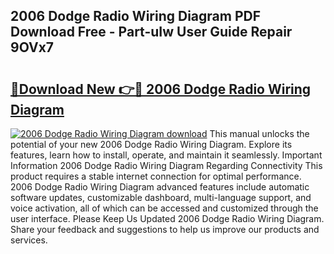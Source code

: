 ## 2006 Dodge Radio Wiring Diagram PDF Download Free - Part-uIw User Guide Repair 9OVx7

# <h2><a href="http://dfq202.blite.top/?on=2006+Dodge+Radio+Wiring+Diagram">🔗Download New 👉🔴 2006 Dodge Radio Wiring Diagram</a></h2>

[![2006 Dodge Radio Wiring Diagram download](https://i.imgur.com/lujVjoI.png)](http://dfq202.blite.top/?on=2006+Dodge+Radio+Wiring+Diagram)
This manual unlocks the potential of your new 2006 Dodge Radio Wiring Diagram. Explore its features, learn how to install, operate, and maintain it seamlessly. Important Information 2006 Dodge Radio Wiring Diagram Regarding Connectivity This product requires a stable internet connection for optimal performance. 2006 Dodge Radio Wiring Diagram advanced features include automatic software updates, customizable dashboard, multi-language support, and voice activation, all of which can be accessed and customized through the user interface. Please Keep Us Updated 2006 Dodge Radio Wiring Diagram. Share your feedback and suggestions to help us improve our products and services.

